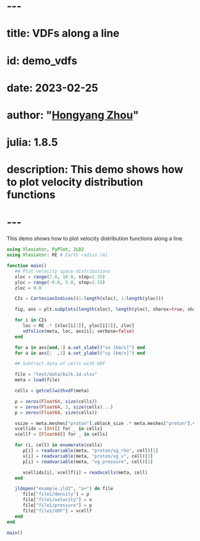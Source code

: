 # ---
# title: VDFs along a line
# id: demo_vdfs
# date: 2023-02-25
# author: "[Hongyang Zhou](https://github.com/henry2004y)"
# julia: 1.8.5
# description: This demo shows how to plot velocity distribution functions
# ---

This demo shows how to plot velocity distribution functions along a line.

```julia
using Vlasiator, PyPlot, JLD2
using Vlasiator: RE # Earth radius [m]

function main()
   ## Plot velocity space distributions
   xloc = range(7.0, 10.0, step=2.35)
   yloc = range(-0.0, 5.0, step=2.35)
   zloc = 0.0

   CIs = CartesianIndices((1:length(xloc), 1:length(yloc)))

   fig, axs = plt.subplots(length(xloc), length(yloc), sharex=true, sharey=true)

   for i in CIs
      loc = RE .* [xloc[i[1]], yloc[i[2]], zloc]
      vdfslice(meta, loc, axs[i]; verbose=false)
   end

   for a in axs[end,:] a.set_xlabel("vx [km/s]") end
   for a in axs[:  ,1] a.set_ylabel("vy [km/s]") end

   ## Subtract data of cells with VDF

   file = "test/data/bulk.1d.vlsv"
   meta = load(file)

   cells = getcellwithvdf(meta)

   ρ = zeros(Float64, size(cells))
   v = zeros(Float64, 3, size(cells)...)
   p = zeros(Float64, size(cells))

   vsize = meta.meshes["proton"].vblock_size .* meta.meshes["proton"].vblocks
   vcellids = [Int[] for _ in cells]
   vcellf = [Float64[] for _ in cells]

   for (i, cell) in enumerate(cells)
      ρ[i] = readvariable(meta, "proton/vg_rho", cell)[1]
      v[i] = readvariable(meta, "proton/vg_v", cell)[1]
      p[i] = readvariable(meta, "vg_pressure", cell)[1]

      vcellids[i], vcellf[i] = readvcells(meta, cell)
   end

   jldopen("example.jld2", "a+") do file
      file["file1/density"] = ρ
      file["file1/velocity"] = v
      file["file1/pressure"] = p
      file["file1/VDF"] = vcellf
   end
end

main()
```